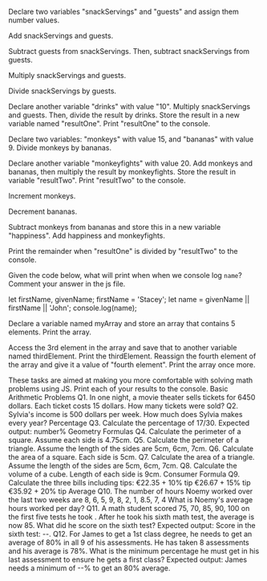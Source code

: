 <!-- Exercise 1 -->

Declare two variables "snackServings" and "guests" and assign them number values.

Add snackServings and guests.

Subtract guests from snackServings. Then, subtract snackServings from guests.

Multiply snackServings and guests.

Divide snackServings by guests.

Declare another variable "drinks" with value "10". Multiply snackServings and guests. Then, divide the result by drinks. Store the result in a new variable named "resultOne". Print "resultOne" to the console.

Declare two variables: "monkeys" with value 15, and "bananas" with value 9. Divide monkeys by bananas.

Declare another variable "monkeyfights" with value 20. Add monkeys and bananas, then multiply the result by monkeyfights. Store the result in variable "resultTwo". Print "resultTwo" to the console.

Increment monkeys.

Decrement bananas.

Subtract monkeys from bananas and store this in a new variable "happiness". Add happiness and monkeyfights.

Print the remainder when "resultOne" is divided by "resultTwo" to the console.

<!-- Exercise 2 (optional + weekend) -->


Given the code below, what will print when when we console log `name`? Comment your answer in the js file.

let firstName, givenName;
firstName = 'Stacey';
let name = givenName || firstName || 'John'; 
console.log(name); 

<!-- Exercise 3 (optional + weekend) -->

Declare a variable named myArray and store an array that contains 5 elements. Print the array.

Access the 3rd element in the array and save that to another variable named thirdElement. Print the thirdElement.
Reassign the fourth element of the array and give it a value of "fourth element". Print the array once more.


<!-- Exercise 4 (optional + weekend) -->

These tasks are aimed at making you more comfortable with solving math problems using JS. Print each of your results to the console.
Basic Arithmetic Problems
Q1. In one night, a movie theater sells tickets for 6450 dollars. Each ticket costs 15 dollars. How many tickets were sold?
Q2. Sylvia's income is 500 dollars per week. How much does Sylvia makes every year?
Percentage
Q3. Calculate the percentage of 17/30. Expected output: number%
Geometry Formulas
Q4. Calculate the perimeter of a square. Assume each side is 4.75cm.
Q5. Calculate the perimeter of a triangle. Assume the length of the sides are 5cm, 6cm, 7cm.
Q6. Calculate the area of a square. Each side is 5cm.
Q7. Calculate the area of a triangle. Assume the length of the sides are 5cm, 6cm, 7cm.
Q8. Calculate the volume of a cube. Length of each side is 9cm.
Consumer Formula
Q9. Calculate the three bills including tips: €22.35 + 10% tip €26.67 + 15% tip €35.92 + 20% tip
Average
Q10. The number of hours Noemy worked over the last two weeks are 8, 6, 5, 9, 8, 2, 1, 8.5, 7, 4 What is Noemy's average hours worked per day?
Q11. A math student scored 75, 70, 85, 90, 100 on the first five tests he took . After he took his sixth math test, the average is now 85. What did he score on the sixth test? Expected output: Score in the sixth test: --.
Q12. For James to get a 1st class degree, he needs to get an average of 80% in all 9 of his assessments. He has taken 8 assessments and his average is 78%. What is the minimum percentage he must get in his last assessment to ensure he gets a first class? Expected output: James needs a minimum of --% to get an 80% average.
